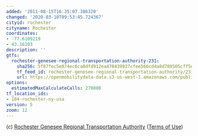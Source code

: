 ```yaml
---
added: '2011-08-15T16:35:07.386320'
changed: '2020-03-10T09:53:45.724367'
cityid: rochester
cityname: Rochester
coordinates:
- -77.6109219
- 43.16103
description: ''
gtfs:
  rochester-genesee-regional-transportation-authority-231:
    sha256: 5f87fec5e074ec6ca0dfd912ea470439937cfee566cd4a8d789505cff5e4821c
    tf_feed_id: rochester-genesee-regional-transportation-authority/231
    url: https://openmobilitydata-data.s3-us-west-1.amazonaws.com/public/feeds/rochester-genesee-regional-transportation-authority/231/20200127/gtfs.zip
options:
  estimatedMaxCalculateCalls: 270000
tf_location_ids:
- 184-rochester-ny-usa
version: 5
zoom: 12
---
```


(c) [Rochester Genesee Regional Transportation Authority](https://rgrta.com/) ([Terms of Use](http://scheduledata.rgrta.com/License%20Agreement%20and%20Terms%20of%20Use.pdf))
